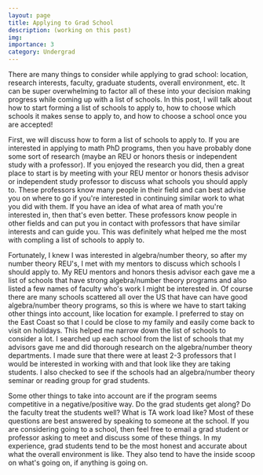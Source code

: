 ```yaml
---
layout: page
title: Applying to Grad School
description: (working on this post)
img:
importance: 3
category: Undergrad
---
```


There are many things to consider while applying to grad school: location, research interests, faculty, graduate students, overall environment, etc. It can be super overwhelming to factor all of these into your decision making progress while coming up with a list of schools. In this post, I will talk about how to start forming a list of schools to apply to, how to choose which schools it makes sense to apply to, and how to choose a school once you are accepted!

First, we will discuss how to form a list of schools to apply to. If you are interested in applying to math PhD programs, then you have probably done some sort of research (maybe an REU or honors thesis or independent study with a professor). If you enjoyed the research you did, then a great place to start is by meeting with your REU mentor or honors thesis advisor or independent study professor to discuss what schools you should apply to. These professors know many people in their field and can best advise you on where to go if you're interested in continuing similar work to what you did with them. If you have an idea of what area of math you're interested in, then that's even better. These professors know people in other fields and can put you in contact with professors that have similar interests and can guide you. This was definitely what helped me the most with compling a list of schools to apply to.

Fortunately, I knew I was interested in algebra/number theory, so after my number theory REU's, I met with my mentors to discuss which schools I should apply to. My REU mentors and honors thesis advisor each gave me a list of schools that have strong algebra/number theory programs and also listed a few names of faculty who's work I might be interested in. Of course there are many schools scattered all over the US that have can have good algebra/number theory programs, so this is where we have to start taking other things into account, like location for example. I preferred to stay on the East Coast so that I could be close to my family and easily come back to visit on holidays. This helped me narrow down the list of schools to consider a lot. I searched up each school from the list of schools that my advisors gave me and did thorough research on the algebra/number theory departments. I made sure that there were at least 2-3 professors that I would be interested in working with and that look like they are taking students. I also checked to see if the schools had an algebra/number theory seminar or reading group for grad students. 

Some other things to take into account are if the program seems competitive in a negative/positive way. Do the grad students get along? Do the faculty treat the students well? What is TA work load like? Most of these questions are best answered by speaking to someone at the school. If you are considering going to a school, then feel free to email a grad student or professor asking to meet and discuss some of these things. In my experience, grad students tend to be the most honest and accurate about what the overall environment is like. They also tend to have the inside scoop on what's going on, if anything is going on. 
